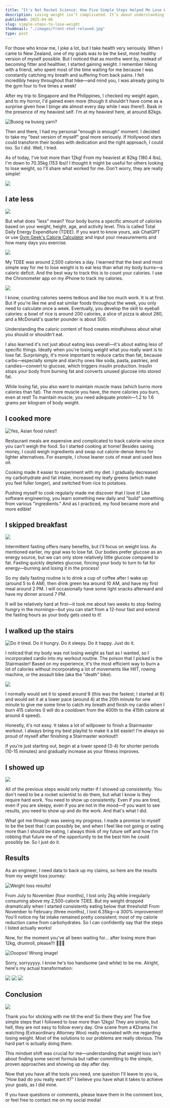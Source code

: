 ```yaml
---
title: "It's Not Rocket Science: How Five Simple Steps Helped Me Lose Weight"
description: Losing weight isn’t complicated. It’s about understanding what works and sticking to it. Here’s how I did just that—and lost 12kg in the process.
published: 2025-04-06
slug: simple-steps-to-lose-weight
thumbnail: "./images/front-shot-relaxed.jpg"
type: post
---
```


For those who know me, I joke a lot, but I take health very seriously. When I came to New Zealand, one of my goals was to be the best, most healthy version of myself possible. But I noticed that as months went by, instead of becoming fitter and healthier, I started gaining weight. I remember hiking with a friend, who spent most of the time waiting for me because I was constantly catching my breath and suffering from back pains. I felt incredibly heavy throughout that hike—and mind you, I was already going to the gym four to five times a week!

After my trip to Singapore and the Philippines, I checked my weight again, and to my horror, I'd gained even more (though it shouldn't have come as a surprise given how I binge ate almost every day while I was there!). Bask in the presence of my heaviest self. I'm at my heaviest here, at around 82kgs.

![Busog na busog yarn?](images/fat-me-in-sg.jpg)

Then and there, I had my personal "enough is enough" moment. I decided to take my "best version of myself" goal more seriously. If Hollywood stars could transform their bodies with dedication and the right approach, I could too. So I did. Well, I tried.

As of today, I've lost more than 12kg! From my heaviest at 82kg (180.4 lbs), I'm down to 70.35kg (153 lbs)! I thought it might be useful for others looking to lose weight, so I'll share what worked for me. Don't worry, they are really simple!

![](images/weightloss-scale.jpg)

## I ate less

![](images/calorie-balance.png)

But what does "less" mean? Your body burns a specific amount of calories based on your weight, height, age, and activity level. This is called Total Daily Energy Expenditure (TDEE). If you want to know yours, ask ChatGPT or use [Gym Geek's Calorie Calculator](https://gymgeek.com/calculators/calorie-calculator/) and input your measurements and how many days you exercise.

![](images/calorie-calculator-1.png)

My TDEE was around 2,500 calories a day. I learned that the best and most simple way for me to lose weight is to eat less than what my body burns—a caloric deficit. And the best way to track this is to count your calories. I use the Chronometer app on my iPhone to track my calories.

![](images/chronometer-app.png)

I know, counting calories seems tedious and like too much work. It is at first. But if you're like me and eat similar foods throughout the week, you only need to calculate once a week. Eventually, you develop the skill to eyeball calories: a bowl of rice is around 200 calories, a slice of pizza is about 280, and a McDonald's quarter pounder is about 500.

Understanding the caloric content of food creates mindfulness about what you should or shouldn't eat.

I also learned it's not just about eating less overall—it's about eating less of specific things. Ideally when you're losing weight what you really want is to lose fat. Surprisingly, it's more important to reduce carbs than fat, because carbs—especially simple and starchy ones like soda, pasta, pastries, and candies—convert to glucose, which triggers insulin production. Insulin stops your body from burning fat and converts unused glucose into stored fat.

While losing fat, you also want to maintain muscle mass (which burns more calories than fat). The more muscle you have, the more calories you burn, even at rest! To maintain muscle, you need adequate protein—1.2 to 1.6 grams per kilogram of body weight.

## I cooked more

![Yes, Asian food rules!!](images/cooked-food.jpg)

Restaurant meals are expensive and complicated to track calorie-wise since you can't weigh the food. So I started cooking at home! Besides saving money, I could weigh ingredients and swap out calorie-dense items for lighter alternatives. For example, I chose leaner cuts of meat and used less oil.

Cooking made it easier to experiment with my diet. I gradually decreased my carbohydrate and fat intake, increased my leafy greens (which make you feel fuller longer), and switched from rice to potatoes.

Pushing myself to cook regularly made me discover that I love it! Like software engineering, you learn something new daily and "build" something from various "ingredients." And as I practiced, my food became more and more edible!

## I skipped breakfast

![](images/Intermittent-fasting__.png)

Intermittent fasting offers many benefits, but I'll focus on weight loss. As mentioned earlier, my goal was to lose fat. Our bodies prefer glucose as an energy source, but we can only store relatively little glucose compared to fat. Fasting quickly depletes glucose, forcing your body to turn to fat for energy—burning and losing it in the process!

So my daily fasting routine is to drink a cup of coffee after I wake up (around 5 to 6 AM), then drink green tea around 10 AM, and have my first meal around 2 PM. I will occasionally have some light snacks afterward and have my dinner around 7 PM.

It will be relatively hard at first—it took me about two weeks to stop feeling hungry in the mornings—but you can start from a 12-hour fast and extend the fasting hours as your body gets used to it!

## I walked up the stairs

![Do it tired. Do it hungry. Do it sleepy. Do it happy. Just do it.](images/stairmaster-workout.jpg)

I noticed that my body was not losing weight as fast as I wanted, so I incorporated cardio into my workout routine. The poison that I picked is the Stairmaster! Based on my experience, it's the most efficient way to burn a lot of calories without incorporating a lot of movements like HIIT, rowing machine, or the assault bike (aka the "death" bike).

![](images/stairmaster-panel-2.jpg)

I normally would set it to speed around 9 (this was the fastest; I started at 6) and would set it at a lower pace (around 4) at the 20th minute for one minute to give me some time to catch my breath and finish my cardio when I burn 415 calories (I will do a cooldown from the 400th to the 415th calorie at around 4 speed).

Honestly, it's not easy. It takes a lot of willpower to finish a Stairmaster workout. I always bring my best playlist to make it a bit easier! I'm always so proud of myself after finishing a Stairmaster workout!!

If you're just starting out, begin at a lower speed (3-4) for shorter periods (10-15 minutes) and gradually increase as your fitness improves.

## I showed up

![](images/body-transformation.jpg)

All of the previous steps would only matter if I showed up consistently. You don't need to be a rocket scientist to do them, but what I know is they require hard work. You need to show up consistently. Even if you are tired, even if you are sleepy, even if you are not in the mood—if you want to see results, you need to show up and do the work. And that's what I did.

What got me through was seeing my progress. I made a promise to myself to be the best that I can possibly be, and when I feel like not going or eating more than I should be eating, I always think of my future self and how I'm robbing that future me of the opportunity to be the best him he could possibly be. So I just do it.

## Results

As an engineer, I need data to back up my claims, so here are the results from my weight loss journey:

![Weight loss results!](images/weight-loss-graphs.png)

From July to November (four months), I lost only 2kg while irregularly consuming above my 2,500-calorie TDEE. But my weight dropped dramatically when I started consistently eating below that threshold! From November to February (three months), I lost 6.35kg—a 300% improvement! You'll notice my fat intake remained pretty consistent; most of my calorie reduction came from carbohydrates. So I can confidently say that the steps I listed actually works!

Now, for the moment you've all been waiting for... after losing more than 12kg, drumroll, please!!! 🥁🥁🥁

![Ooopss! Wrong image!](images/chris-pratt-body-transformation.jpg)

Sorry, sorryyyyy. I know he's too handsome (and white) to be me. Alright, here's my actual transformation:

![](images/front-shot-relaxed.jpg) 
![](images/back-shot-relaxed.jpg) 
![](images/back-shot-flexed.jpg)

## Conclusion

![](images/attorney-woo.jpg)

Thank you for sticking with me till the end! So there they are! The five simple steps that I followed to lose more than 12kgs! They are simple, but hell, they are not easy to follow every day. One scene from a KDrama I'm watching (Extraordinary Attorney Woo) really resonated with me regarding losing weight. Most of the solutions to our problems are really obvious. The hard part is actually doing them.

This mindset shift was crucial for me—understanding that weight loss isn't about finding some secret formula but rather committing to the simple, proven approaches and showing up day after day.

Now that you have all the tools you need, one question I'll leave to you is, "How bad do you really want it?" I believe you have what it takes to achieve your goals, as I did mine.

If you have questions or comments, please leave them in the comment box, or feel free to contact me on my social media!